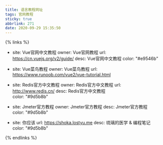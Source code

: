 ```yaml
---
title: 语言教程网址
tags: 官网教程
sticky: true
abbrlink: 271
date: 2020-09-29 15:35:50
---
```

{% links %}
- site: Vue官网中文教程
  owner: Vue官网教程
  url: https://cn.vuejs.org/v2/guide/
  desc: Vue官网中文教程
  color: "#e9546b"

- site: Vue菜鸟教程
  owner: Vue菜鸟教程
  url: https://www.runoob.com/vue2/vue-tutorial.html
 

- site: Redis官方中文教程
  owner: Redis官方中文教程
  url: http://www.redis.cn/
  desc: Redis官方中文教程  
  color: "#9d5b8b"

- site: Jmeter官方教程
  owner: Jmeter官方教程
  desc: Jmeter官方教程  
  color: "#9d5b8b"

- site: 你应该
  url: https://shoka.lostyu.me
  desc: 琉璃的医学 & 编程笔记
  color: "#9d5b8b"
 
{% endlinks %}
